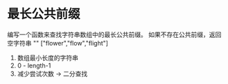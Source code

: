 # 最长公共前缀

编写一个函数来查找字符串数组中的最长公共前缀。
如果不存在公共前缀，返回空字符串 ""
["flower","flow","flight"]

1. 数组最小长度的字符串
2. 0 - length-1
3. 减少尝试次数 -> 二分查找


